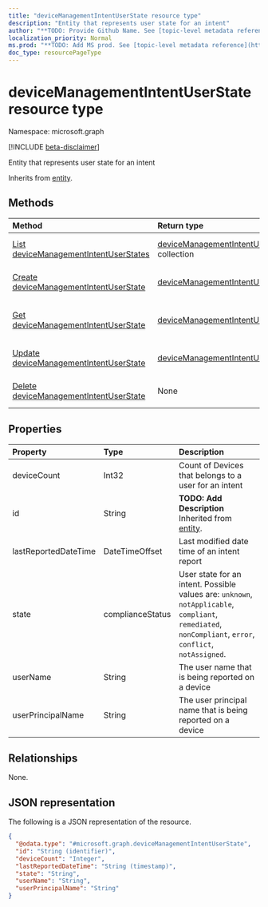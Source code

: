 ```yaml
---
title: "deviceManagementIntentUserState resource type"
description: "Entity that represents user state for an intent"
author: "**TODO: Provide Github Name. See [topic-level metadata reference](https://msgo.azurewebsites.net/add/document/guidelines/metadata.html#topic-level-metadata)**"
localization_priority: Normal
ms.prod: "**TODO: Add MS prod. See [topic-level metadata reference](https://msgo.azurewebsites.net/add/document/guidelines/metadata.html#topic-level-metadata)**"
doc_type: resourcePageType
---
```


# deviceManagementIntentUserState resource type

Namespace: microsoft.graph

[!INCLUDE [beta-disclaimer](../../includes/beta-disclaimer.md)]

Entity that represents user state for an intent


Inherits from [entity](../resources/entity.md).

## Methods
|Method|Return type|Description|
|:---|:---|:---|
|[List deviceManagementIntentUserStates](../api/devicemanagementintentuserstate-list.md)|[deviceManagementIntentUserState](../resources/devicemanagementintentuserstate.md) collection|Get a list of the [deviceManagementIntentUserState](../resources/devicemanagementintentuserstate.md) objects and their properties.|
|[Create deviceManagementIntentUserState](../api/devicemanagementintentuserstate-create.md)|[deviceManagementIntentUserState](../resources/devicemanagementintentuserstate.md)|Create a new [deviceManagementIntentUserState](../resources/devicemanagementintentuserstate.md) object.|
|[Get deviceManagementIntentUserState](../api/devicemanagementintentuserstate-get.md)|[deviceManagementIntentUserState](../resources/devicemanagementintentuserstate.md)|Read the properties and relationships of a [deviceManagementIntentUserState](../resources/devicemanagementintentuserstate.md) object.|
|[Update deviceManagementIntentUserState](../api/devicemanagementintentuserstate-update.md)|[deviceManagementIntentUserState](../resources/devicemanagementintentuserstate.md)|Update the properties of a [deviceManagementIntentUserState](../resources/devicemanagementintentuserstate.md) object.|
|[Delete deviceManagementIntentUserState](../api/devicemanagementintentuserstate-delete.md)|None|Deletes a [deviceManagementIntentUserState](../resources/devicemanagementintentuserstate.md) object.|

## Properties
|Property|Type|Description|
|:---|:---|:---|
|deviceCount|Int32|Count of Devices that belongs to a user for an intent|
|id|String|**TODO: Add Description** Inherited from [entity](../resources/entity.md).|
|lastReportedDateTime|DateTimeOffset|Last modified date time of an intent report|
|state|complianceStatus|User state for an intent. Possible values are: `unknown`, `notApplicable`, `compliant`, `remediated`, `nonCompliant`, `error`, `conflict`, `notAssigned`.|
|userName|String|The user name that is being reported on a device|
|userPrincipalName|String|The user principal name that is being reported on a device|

## Relationships
None.

## JSON representation
The following is a JSON representation of the resource.
<!-- {
  "blockType": "resource",
  "keyProperty": "id",
  "@odata.type": "microsoft.graph.deviceManagementIntentUserState",
  "baseType": "microsoft.graph.entity",
  "openType": false
}
-->
``` json
{
  "@odata.type": "#microsoft.graph.deviceManagementIntentUserState",
  "id": "String (identifier)",
  "deviceCount": "Integer",
  "lastReportedDateTime": "String (timestamp)",
  "state": "String",
  "userName": "String",
  "userPrincipalName": "String"
}
```

